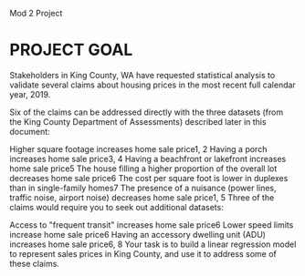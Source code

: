 Mod 2 Project

# PROJECT GOAL

Stakeholders in King County, WA have requested statistical analysis to validate several claims about housing prices in the most recent full calendar year, 2019.

Six of the claims can be addressed directly with the three datasets (from the King County Department of Assessments) described later in this document:

Higher square footage increases home sale price1, 2
Having a porch increases home sale price3, 4
Having a beachfront or lakefront increases home sale price5
The house filling a higher proportion of the overall lot decreases home sale price6
The cost per square foot is lower in duplexes than in single-family homes7
The presence of a nuisance (power lines, traffic noise, airport noise) decreases home sale price1, 5
Three of the claims would require you to seek out additional datasets:

Access to "frequent transit" increases home sale price6
Lower speed limits increase home sale price6
Having an accessory dwelling unit (ADU) increases home sale price6, 8
Your task is to build a linear regression model to represent sales prices in King County, and use it to address some of these claims.